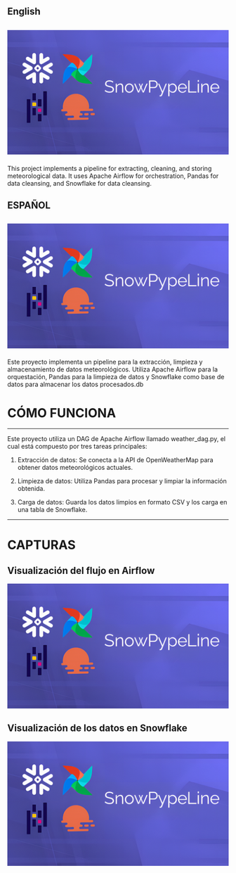 ## **English**
![proyect cover](images/project_cover.png)
---
This project implements a pipeline for 
extracting, cleaning, and storing meteorological data. It uses Apache Airflow for orchestration, Pandas for data cleansing, and Snowflake for data cleansing.

## **ESPAÑOL**
![proyect cover](images/project_cover.png)
---
Este proyecto implementa un pipeline para la extracción, limpieza y almacenamiento de datos meteorológicos. Utiliza Apache Airflow para la orquestación, Pandas para la limpieza de datos y Snowflake como base de datos para almacenar los datos procesados.db 

# CÓMO FUNCIONA
---
Este proyecto utiliza un DAG de Apache Airflow llamado weather_dag.py, el cual está compuesto por tres tareas principales:

1. Extracción de datos: Se conecta a la API de OpenWeatherMap para obtener datos meteorológicos actuales.

2. Limpieza de datos: Utiliza Pandas para procesar y limpiar la información obtenida.

3. Carga de datos: Guarda los datos limpios en formato CSV y los carga en una tabla de Snowflake.
---
# CAPTURAS 

## Visualización del flujo en Airflow
![proyect cover](images/project_cover.png)

## Visualización de los datos en Snowflake
![proyect cover](images/project_cover.png)
